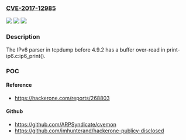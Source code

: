 ### [CVE-2017-12985](https://cve.mitre.org/cgi-bin/cvename.cgi?name=CVE-2017-12985)
![](https://img.shields.io/static/v1?label=Product&message=n%2Fa&color=blue)
![](https://img.shields.io/static/v1?label=Version&message=n%2Fa&color=blue)
![](https://img.shields.io/static/v1?label=Vulnerability&message=n%2Fa&color=brighgreen)

### Description

The IPv6 parser in tcpdump before 4.9.2 has a buffer over-read in print-ip6.c:ip6_print().

### POC

#### Reference
- https://hackerone.com/reports/268803

#### Github
- https://github.com/ARPSyndicate/cvemon
- https://github.com/imhunterand/hackerone-publicy-disclosed

